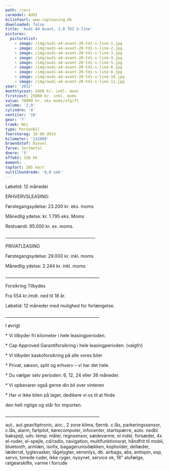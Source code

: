 ```yaml
---
path: /cars
carmodel: AUDI
bilinfourl: www.capleasing.dk
downloaded: false
title: 'Audi A4 Avant, 2,0 TDI S-line'
pictures:
  picturelist:
    - image: /img/audi-a4-avant-20-tdi-s-line-1.jpg
    - image: /img/audi-a4-avant-20-tdi-s-line-2.jpg
    - image: /img/audi-a4-avant-20-tdi-s-line-3.jpg
    - image: /img/audi-a4-avant-20-tdi-s-line-4.jpg
    - image: /img/audi-a4-avant-20-tdi-s-line-5.jpg
    - image: /img/audi-a4-avant-20-tdi-s-line-6.jpg
    - image: /img/audi-a4-avant-20-tdi-s-line-8.jpg
    - image: /img/audi-a4-avant-20-tdi-s-line-10.jpg
    - image: /img/audi-a4-avant-20-tdi-s-line-11.jpg
year: '2012'
monthlycost: 2400 kr. inkl. moms
firstcost: 25000 kr. inkl. moms
value: 70000 kr. eks moms/afgift
volume: '2,0'
cylindre: '4'
ventiler: '16'
gear: '7'
traek: Nej
type: Personbil
foerstereg: 10-06-2014
kilometer: '132000'
braendstof: Diesel
farve: Sortmetal
doere: '5'
effekt: 150 hk
moment: .
topfart: 205 km/t
nultilhundrede: '8,0 sek'
---
```

Løbetid: 12 måneder

ERHVERVSLEASING:

Førstegangsydelse: 23.200 kr. eks. moms

Månedlig ydelse: kr. 1.795 eks. Moms

Restværdi: 95.000 kr. ex. moms. 

\_\_\_\_\_\_\_\_\_\_\_\_\_\_\_\_\_\_\_\_\_\_\_\_\_\_\_\_\_\_\_\_\_\_\_\_\_\_\_\_\_\_\_\_

PRIVATLEASING

Førstegangsydelse: 29.000 kr. inkl. moms

Månedlig ydelse: 2.244 kr. inkl. moms

\_\_\_\_\_\_\_\_\_\_\_\_\_\_\_\_\_\_\_\_\_\_\_\_\_\_\_\_\_\_\_\_\_\_\_\_\_\_\_\_\_\_\_\_\_\_

Forsikring Tilbydes

Fra 554 kr./mdr. ned til 18 år. 

Løbetid: 12 måneder med mulighed for forlængelse.

\_\_\_\_\_\_\_\_\_\_\_\_\_\_\_\_\_\_\_\_\_\_\_\_\_\_\_\_\_\_\_\_\_\_\_\_\_\_\_\_\_\_\_\_\_\_

I øvrigt

\* Vi tilbyder fri kilometer i hele leasingperioden.

\* Cap Approved Garantiforsikring i hele leasingperioden. (valgfri)

\* Vi tilbyder kaskoforsikring på alle vores biler

\* Privat, sæson, split og erhverv – vi har det hele.

\* Du vælger selv perioden: 6, 12, 24 eller 36 måneder.

\* Vi opbevarer også gerne din bil over vinteren

\* Har vi ikke bilen på lager, dedikere vi os til at finde 

den helt rigtige og står for importen.

\_\_\_\_\_\_\_\_\_\_\_\_\_\_\_\_\_\_\_\_\_\_\_\_\_\_\_\_\_\_\_\_\_\_\_\_\_\_\_\_\_\_\_\_\_\_	

aut., aut.gear/tiptronic, airc., 2 zone klima, fjernb. c.lås, parkeringssensor, c.lås, alarm, fartpilot, kørecomputer, infocenter, startspærre, auto. nedbl. bakspejl, udv. temp. måler, regnsensor, sædevarme, el indst. forsæder, 4x el-ruder, el-spejle, cd/radio, navigation, multifunktionsrat, håndfrit til mobil, bluetooth, armlæn, isofix, bagagerumsdækken, kopholder, dellæder, læderrat, lygtevasker, tågelygter, xenonlys, db. airbags, abs, antispin, esp, servo, tonede ruder, ikke ryger, nysynet, service ok, 18" alufælge, ratgearskifte, varme i forrude
